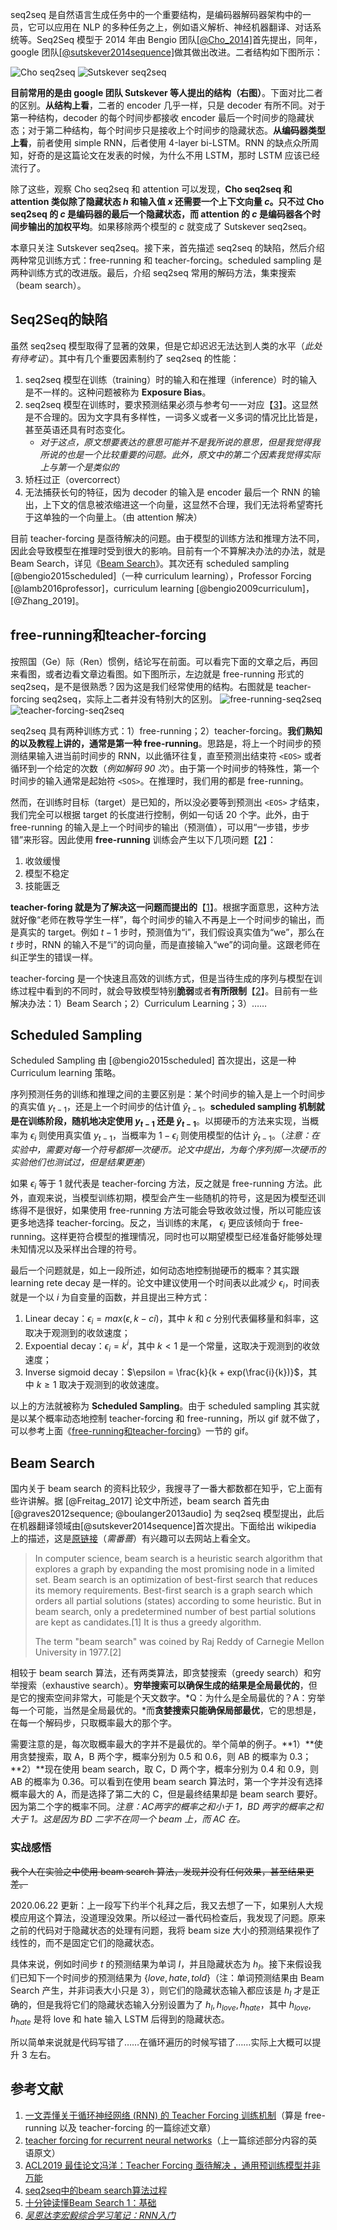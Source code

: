 seq2seq 是自然语言生成任务中的一个重要结构，是编码器解码器架构中的一员，它可以应用在 NLP 的多种任务之上，例如语义解析、神经机器翻译、对话系统等。Seq2Seq 模型于 2014 年由 Bengio 团队[[@Cho_2014]](https://arxiv.org/pdf/1406.1078.pdf 'Learning Phrase Representations using RNN Encoder–Decoder for Statistical Machine Translation')首先提出，同年，google 团队[[@sutskever2014sequence]](https://arxiv.org/pdf/1409.3215.pdf 'Sequence to Sequence Learning with Neural Networks')做其做出改进。二者结构如下图所示：

![Cho seq2seq](https://blog-content-1256924128.cos.ap-shanghai.myqcloud.com/zcy/深度学习算法（三）：RNN%20各种机制/Cho%20seq2seq.png 'Cho seq2seq')
![Sutskever seq2seq](https://blog-content-1256924128.cos.ap-shanghai.myqcloud.com/zcy/深度学习算法（三）：RNN%20各种机制/Sutskever%20seq2seq.png 'Sutskever seq2seq :size=50%')

**目前常用的是由 google 团队 Sutskever 等人提出的结构（右图）**。下面对比二者的区别。**从结构上看**，二者的 encoder 几乎一样，只是 decoder 有所不同。对于第一种结构，decoder 的每个时间步都接收 encoder 最后一个时间步的隐藏状态；对于第二种结构，每个时间步只是接收上个时间步的隐藏状态。**从编码器类型上看**，前者使用 simple RNN，后者使用 4-layer bi-LSTM。RNN 的缺点众所周知，好奇的是这篇论文在发表的时候，为什么不用 LSTM，那时 LSTM 应该已经流行了。

除了这些，观察 Cho seq2seq 和 attention 可以发现，**Cho seq2seq 和 attention 类似除了隐藏状态 $h$ 和输入值 $x$ 还需要一个上下文向量 $c$。只不过 Cho seq2seq 的 $c$ 是编码器的最后一个隐藏状态，而 attention 的 $c$ 是编码器各个时间步输出的加权平均**。如果移除两个模型的 $c$ 就变成了 Sutskever seq2seq。

本章只关注 Sutskever seq2seq。接下来，首先描述 seq2seq 的缺陷，然后介绍两种常见训练方式：free-running 和 teacher-forcing。scheduled sampling 是两种训练方式的改进版。最后，介绍 seq2seq 常用的解码方法，集束搜索（beam search）。

## Seq2Seq的缺陷
虽然 seq2seq 模型取得了显著的效果，但是它却迟迟无法达到人类的水平（*此处有待考证*）。其中有几个重要因素制约了 seq2seq 的性能：

1. seq2seq 模型在训练（training）时的输入和在推理（inference）时的输入是不一样的。这种问题被称为 **Exposure Bias**。
2. seq2seq 模型在训练时，要求预测结果必须与参考句一一对应【[3](https://www.jiqizhixin.com/articles/2019-08-10-2 'ACL2019 最佳论文冯洋：Teacher Forcing 亟待解决 ，通用预训练模型并非万能')】。这显然是不合理的。因为文字具有多样性，一词多义或者一义多词的情况比比皆是，甚至英语还具有时态变化。
	- *对于这点，原文想要表达的意思可能并不是我所说的意思，但是我觉得我所说的也是一个比较重要的问题。此外，原文中的第二个因素我觉得实际上与第一个是类似的*
3. 矫枉过正（overcorrect）
4. 无法捕获长句的特征，因为 decoder 的输入是 encoder 最后一个 RNN 的输出，上下文的信息被浓缩进这一个向量，这显然不合理，我们无法将希望寄托于这单独的一个向量上。（由 attention 解决）

目前 teacher-forcing 是亟待解决的问题。由于模型的训练方法和推理方法不同，因此会导致模型在推理时受到很大的影响。目前有一个不算解决办法的办法，就是 Beam Search，详见《[Beam Search](#Beam-Search)》。其次还有 scheduled sampling [@bengio2015scheduled]（一种 curriculum learning），Professor Forcing [@lamb2016professor]，curriculum learning [@bengio2009curriculum]，[@Zhang_2019]。

## free-running和teacher-forcing
按照国（Ge）际（Ren）惯例，结论写在前面。可以看完下面的文章之后，再回来看图，或者边看文章边看图。如下图所示，左边就是 free-running 形式的 seq2seq，是不是很熟悉？因为这是我们经常使用的结构。右图就是 teacher-forcing seq2seq，实际上二者并没有特别大的区别。
![free-running-seq2seq](https://blog-content-1256924128.cos.ap-shanghai.myqcloud.com/zcy/深度学习算法（三）：RNN%20各种机制/free-running-seq2seq.gif ':size=49%')
![teacher-forcing-seq2seq](https://blog-content-1256924128.cos.ap-shanghai.myqcloud.com/zcy/深度学习算法（三）：RNN%20各种机制/teacher-forcing-seq2seq.gif ':size=50%')

seq2seq 具有两种训练方式：1）free-running；2）teacher-forcing。**我们熟知的以及教程上讲的，通常是第一种 free-running**。思路是，将上一个时间步的预测结果输入进当前时间步的 RNN，以此循环往复，直至预测出结束符 `<EOS>` 或者循环到一个给定的次数（*例如解码 90 次*）。由于第一个时间步的特殊性，第一个时间步的输入通常是起始符 `<SOS>`。在推理时，我们用的都是 free-running。

然而，在训练时目标（target）是已知的，所以没必要等到预测出 `<EOS>` 才结束，我们完全可以根据 target 的长度进行控制，例如一句话 20 个字。此外，由于 free-running 的输入是上一个时间步的输出（预测值），可以用“一步错，步步错”来形容。因此使用 **free-running** 训练会产生以下几项问题【[2](https://machinelearningmastery.com/teacher-forcing-for-recurrent-neural-networks/)】：

1. 收敛缓慢
2. 模型不稳定
3. 技能匮乏

**teacher-foring 就是为了解决这一问题而提出的**【[1](https://blog.csdn.net/qq_30219017/article/details/89090690)】。根据字面意思，这种方法就好像“老师在教导学生一样”，每个时间步的输入不再是上一个时间步的输出，而是真实的 target。例如 $t-1$ 步时，预测值为“i”，我们假设真实值为“we”，那么在 $t$ 步时，RNN 的输入不是“i”的词向量，而是直接输入“we”的词向量。这跟老师在纠正学生的错误一样。

teacher-forcing 是一个快速且高效的训练方式，但是当待生成的序列与模型在训练过程中看到的不同时，就会导致模型特别**脆弱**或者**有所限制**【[2](https://machinelearningmastery.com/teacher-forcing-for-recurrent-neural-networks/)】。目前有一些解决办法：1）Beam Search；2）Curriculum Learning；3）……

## Scheduled Sampling
Scheduled Sampling 由 [@bengio2015scheduled] 首次提出，这是一种 Curriculum learning 策略。

序列预测任务的训练和推理之间的主要区别是：某个时间步的输入是上一个时间步的真实值 $y_{t-1}$，还是上一个时间步的估计值 $\hat{y}_{t-1}$。**scheduled sampling 机制就是在训练阶段，随机地决定使用 $y_{t-1}$ 还是 $\hat{y}_{t-1}$**。以掷硬币的方法来实现，当概率为 $\epsilon_i$ 则使用真实值 $y_{t-1}$，当概率为 $1- \epsilon_i$ 则使用模型的估计 $\hat{y}_{t-1}$。（*注意：在实验中，需要对每一个符号都掷一次硬币。论文中提出，为每个序列掷一次硬币的实验他们也测试过，但是结果更差*）

如果 $\epsilon_i$ 等于 1 就代表是 teacher-forcing 方法，反之就是 free-running 方法。此外，直观来说，当模型训练初期，模型会产生一些随机的符号，这是因为模型还训练得不是很好，如果使用 free-running 方法可能会导致收敛过慢，所以可能应该更多地选择 teacher-forcing。反之，当训练的末尾， $\epsilon_i$ 更应该倾向于 free-running。这样更符合模型的推理情况，同时也可以期望模型已经准备好能够处理未知情况以及采样出合理的符号。

最后一个问题就是，如上一段所述，如何动态地控制抛硬币的概率？其实跟 learning rete decay 是一样的。论文中建议使用一个时间表以此减少 $\epsilon_i$，时间表就是一个以 $i$ 为自变量的函数，并且提出三种方式：

1. Linear decay：$\epsilon_i = max(\epsilon, k - ci)$，其中 $k$ 和 $c$ 分别代表偏移量和斜率，这取决于观测到的收敛速度；
2. Expoential decay：$\epsilon_i = k^i$，其中 $k < 1$ 是一个常量，这取决于观测到的收敛速度；
3. Inverse sigmoid decay：$\epsilon = \frac{k}{k + exp(\frac{i}{k})}$，其中 $k \ge 1$ 取决于观测到的收敛速度。

以上的方法就被称为 **Scheduled Sampling**。由于 scheduled sampling 其实就是以某个概率动态地控制 teacher-forcing 和 free-running，所以 gif 就不做了，可以参考上面《[free-running和teacher-forcing](#free-running和teacher-forcing)》一节的 gif。

## Beam Search
国内关于 beam search 的资料比较少，我搜寻了一番大都数都在知乎，它上面有些许讲解。据 [@Freitag_2017] 论文中所述，beam search 首先由 [@graves2012sequence; @boulanger2013audio] 为 seq2seq 模型提出，此后在机器翻译领域由[@sutskever2014sequence]首次提出。下面给出 wikipedia 上的描述，这是[原链接](https://en.wikipedia.org/wiki/Beam_search)（*需番蔷*）有兴趣可以去网站上看全文。

> In computer science, beam search is a heuristic search algorithm that explores a graph by expanding the most promising node in a limited set. Beam search is an optimization of best-first search that reduces its memory requirements. Best-first search is a graph search which orders all partial solutions (states) according to some heuristic. But in beam search, only a predetermined number of best partial solutions are kept as candidates.[1] It is thus a greedy algorithm.
> 
> The term "beam search" was coined by Raj Reddy of Carnegie Mellon University in 1977.[2]

相较于 beam search 算法，还有两类算法，即贪婪搜索（greedy search）和穷举搜索（exhaustive search）。**穷举搜索可以确保生成的结果是全局最优的**，但是它的搜索空间非常大，可能是个天文数字。*Q：为什么是全局最优的？A：穷举每一个可能，当然是全局最优的。*而**贪婪搜索只能确保局部最优**，它的思想是，在每一个解码步，只取概率最大的那个字。

需要注意的是，每次取概率最大的字并不是最优的。举个简单的例子。**1）**使用贪婪搜索，取 A，B 两个字，概率分别为 0.5 和 0.6，则 AB 的概率为 0.3；**2）**现在使用 beam search，取 C，D 两个字，概率分别为 0.4 和 0.9，则 AB 的概率为 0.36。可以看到在使用 beam search 算法时，第一个字并没有选择概率最大的 A，而是选择了第二大的 C，但是最终结果却是 beam search 要好。因为第二个字的概率不同。*注意：AC两字的概率之和小于 1，BD 两字的概率之和大于 1。这是因为 BD 二字不在同一个 beam 上，而 AC 在。*

### 实战感悟
<del>我个人在实验之中使用 beam search 算法，发现并没有任何效果，甚至结果更差。</del>

2020.06.22 更新：上一段写下约半个礼拜之后，我又去想了一下，如果别人大规模应用这个算法，没道理没效果。所以经过一番代码检查后，我发现了问题。原来之前的代码对于隐藏状态的处理有问题，我将 beam size 大小的预测结果视作了线性的，而不是固定它们的隐藏状态。

具体来说，例如时间步 $t$ 的预测结果为单词 $I$，并且隐藏状态为 $h_I$。接下来假设我们已知下一个时间步的预测结果为 $\{love, hate, told\}$（注：单词预测结果由 Beam Search 产生，并非词表大小只是 3），则它们的隐藏状态输入都应该是 $h_I$ 才是正确的，但是我将它们的隐藏状态输入分别设置为了 $h_I, h_{love}, h_{hate}$，其中 $h_{love}, h_{hate}$ 是将 love 和 hate 输入 LSTM 后得到的隐藏状态。

所以简单来说就是代码写错了……在循环遍历的时候写错了……实际上大概可以提升 3 左右。

## 参考文献
1. [一文弄懂关于循环神经网络 (RNN) 的 Teacher Forcing 训练机制](https://blog.csdn.net/qq_30219017/article/details/89090690)（算是 free-running 以及 teacher-forcing 的一篇综述文章）
2. [teacher forcing for recurrent neural networks](https://machinelearningmastery.com/teacher-forcing-for-recurrent-neural-networks/)（上一篇综述部分内容的英语原文）
3. [ACL2019 最佳论文冯洋：Teacher Forcing 亟待解决 ，通用预训练模型并非万能](https://www.jiqizhixin.com/articles/2019-08-10-2)
3. [seq2seq中的beam search算法过程](https://zhuanlan.zhihu.com/p/28048246)
4. [十分钟读懂Beam Search 1：基础](https://zhuanlan.zhihu.com/p/114669778)
20. *[吴恩达李宏毅综合学习笔记：RNN入门](https://yan624.github.io/posts/5e27260b.html#seq2seq)*

<textarea id="bibtex_input" style="display:none;">
@Article{Cho_2014,
  author    = {Cho, Kyunghyun and van Merrienboer, Bart and Gulcehre, Caglar and Bahdanau, Dzmitry and Bougares, Fethi and Schwenk, Holger and Bengio, Yoshua},
  journal   = {Proceedings of the 2014 Conference on Empirical Methods in Natural Language Processing (EMNLP)},
  title     = {Learning Phrase Representations using RNN Encoder–Decoder for Statistical Machine Translation},
  year      = {2014},
  doi       = {10.3115/v1/d14-1179},
  groups    = {enc2dec},
  publisher = {Association for Computational Linguistics},
  url       = {http://dx.doi.org/10.3115/v1/D14-1179},
}
@Misc{sutskever2014sequence,
  author        = {Ilya Sutskever and Oriol Vinyals and Quoc V. Le},
  title         = {Sequence to Sequence Learning with Neural Networks},
  year          = {2014},
  archiveprefix = {arXiv},
  eprint        = {1409.3215},
  groups        = {enc2dec},
  primaryclass  = {cs.CL},
}
@Article{bengio2015scheduled,
  author        = {Samy Bengio and Oriol Vinyals and Navdeep Jaitly and Noam Shazeer},
  title         = {Scheduled Sampling for Sequence Prediction with Recurrent Neural Networks},
  year          = {2015},
  month         = jun,
  abstract      = {Recurrent Neural Networks can be trained to produce sequences of tokens given some input, as exemplified by recent results in machine translation and image captioning. The current approach to training them consists of maximizing the likelihood of each token in the sequence given the current (recurrent) state and the previous token. At inference, the unknown previous token is then replaced by a token generated by the model itself. This discrepancy between training and inference can yield errors that can accumulate quickly along the generated sequence. We propose a curriculum learning strategy to gently change the training process from a fully guided scheme using the true previous token, towards a less guided scheme which mostly uses the generated token instead. Experiments on several sequence prediction tasks show that this approach yields significant improvements. Moreover, it was used successfully in our winning entry to the MSCOCO image captioning challenge, 2015.},
  archiveprefix = {arXiv},
  eprint        = {1506.03099},
  groups        = {enc2dec},
  keywords      = {cs.LG, cs.CL, cs.CV},
  primaryclass  = {cs.LG},
  url           = {http://arxiv.org/pdf/1506.03099v3},
}
@Article{lamb2016professor,
  author        = {Alex Lamb and Anirudh Goyal and Ying Zhang and Saizheng Zhang and Aaron Courville and Yoshua Bengio},
  title         = {Professor Forcing: A New Algorithm for Training Recurrent Networks},
  year          = {2016},
  archiveprefix = {arXiv},
  eprint        = {1610.09038},
  groups        = {enc2dec},
  primaryclass  = {stat.ML},
}
@inproceedings{bengio2009curriculum,
  title={Curriculum learning},
  author={Bengio, Yoshua and Louradour, J{\'e}r{\^o}me and Collobert, Ronan and Weston, Jason},
  booktitle={Proceedings of the 26th annual international conference on machine learning},
  pages={41--48},
  year={2009}
}
@Article{Zhang_2019,
  author    = {Zhang, Wen and Feng, Yang and Meng, Fandong and You, Di and Liu, Qun},
  journal   = {Proceedings of the 57th Annual Meeting of the Association for Computational Linguistics},
  title     = {Bridging the Gap between Training and Inference for Neural Machine Translation},
  year      = {2019},
  doi       = {10.18653/v1/p19-1426},
  groups    = {enc2dec},
  publisher = {Association for Computational Linguistics},
  url       = {http://dx.doi.org/10.18653/V1/P19-1426},
}
@Article{Freitag_2017,
  author    = {Freitag, Markus and Al-Onaizan, Yaser},
  journal   = {Proceedings of the First Workshop on Neural Machine Translation},
  title     = {Beam Search Strategies for Neural Machine Translation},
  year      = {2017},
  doi       = {10.18653/v1/w17-3207},
  groups    = {enc2dec},
  publisher = {Association for Computational Linguistics},
  url       = {http://dx.doi.org/10.18653/v1/W17-3207},
}
@Article{graves2012sequence,
  author        = {Alex Graves},
  title         = {Sequence Transduction with Recurrent Neural Networks},
  year          = {2012},
  month         = nov,
  abstract      = {Many machine learning tasks can be expressed as the transformation---or \emph{transduction}---of input sequences into output sequences: speech recognition, machine translation, protein secondary structure prediction and text-to-speech to name but a few. One of the key challenges in sequence transduction is learning to represent both the input and output sequences in a way that is invariant to sequential distortions such as shrinking, stretching and translating. Recurrent neural networks (RNNs) are a powerful sequence learning architecture that has proven capable of learning such representations. However RNNs traditionally require a pre-defined alignment between the input and output sequences to perform transduction. This is a severe limitation since \emph{finding} the alignment is the most difficult aspect of many sequence transduction problems. Indeed, even determining the length of the output sequence is often challenging. This paper introduces an end-to-end, probabilistic sequence transduction system, based entirely on RNNs, that is in principle able to transform any input sequence into any finite, discrete output sequence. Experimental results for phoneme recognition are provided on the TIMIT speech corpus.},
  archiveprefix = {arXiv},
  eprint        = {1211.3711},
  keywords      = {cs.NE, cs.LG, stat.ML},
  primaryclass  = {cs.NE},
  url           = {http://arxiv.org/pdf/1211.3711v1},
}
@inproceedings{boulanger2013audio,
  title={Audio Chord Recognition with Recurrent Neural Networks.},
  author={Boulanger-Lewandowski, Nicolas and Bengio, Yoshua and Vincent, Pascal},
  booktitle={ISMIR},
  pages={335--340},
  year={2013},
  organization={Citeseer}
}
</textarea>